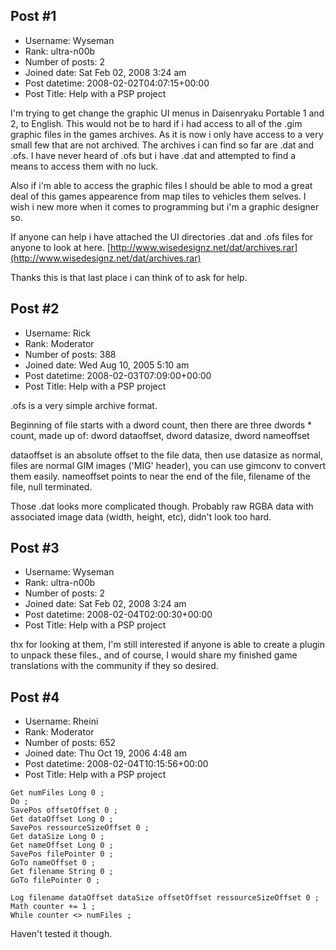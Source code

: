 ## Post #1
- Username: Wyseman
- Rank: ultra-n00b
- Number of posts: 2
- Joined date: Sat Feb 02, 2008 3:24 am
- Post datetime: 2008-02-02T04:07:15+00:00
- Post Title: Help with a PSP project

I'm trying to get change the graphic UI menus in Daisenryaku Portable 1 and 2, to English.  This would not be to hard if i had access to all of the .gim graphic files in the games archives.  As it is now i only have access to a very small few that are not archived.  The archives i can find so far are .dat and .ofs.  I have never heard of .ofs but i have .dat and attempted to find a means to access them with no luck.  

Also if i'm able to access the graphic files I should be able to mod a great deal of this games appearence from map tiles to vehicles them selves.  I wish i new more when it comes to programming but i'm a graphic designer so.

If anyone can help i have attached the UI directories .dat and .ofs files for anyone to look at here.  [http://www.wisedesignz.net/dat/archives.rar](http://www.wisedesignz.net/dat/archives.rar)

Thanks this is that last place i can think of to ask for help.
## Post #2
- Username: Rick
- Rank: Moderator
- Number of posts: 388
- Joined date: Wed Aug 10, 2005 5:10 am
- Post datetime: 2008-02-03T07:09:00+00:00
- Post Title: Help with a PSP project

.ofs is a very simple archive format.

Beginning of file starts with a dword count, then there are three dwords * count, made up of: dword dataoffset, dword datasize, dword nameoffset

dataoffset is an absolute offset to the file data, then use datasize as normal, files are normal GIM images ('MIG' header), you can use gimconv to convert them easily. nameoffset points to near the end of the file, filename of the file, null terminated.

Those .dat looks more complicated though. Probably raw RGBA data with associated image data (width, height, etc), didn't look too hard.
## Post #3
- Username: Wyseman
- Rank: ultra-n00b
- Number of posts: 2
- Joined date: Sat Feb 02, 2008 3:24 am
- Post datetime: 2008-02-04T02:00:30+00:00
- Post Title: Help with a PSP project

thx for looking at them,  I'm still interested if anyone is able to create a plugin to unpack these files.,  and of course, I would share my finished game translations with the community if they so desired.
## Post #4
- Username: Rheini
- Rank: Moderator
- Number of posts: 652
- Joined date: Thu Oct 19, 2006 4:48 am
- Post datetime: 2008-02-04T10:15:56+00:00
- Post Title: Help with a PSP project

```
Get numFiles Long 0 ;
Do ;
SavePos offsetOffset 0 ;
Get dataOffset Long 0 ;
SavePos ressourceSizeOffset 0 ;
Get dataSize Long 0 ;
Get nameOffset Long 0 ;
SavePos filePointer 0 ;
GoTo nameOffset 0 ;
Get filename String 0 ;
GoTo filePointer 0 ;

Log filename dataOffset dataSize offsetOffset ressourceSizeOffset 0 ;
Math counter += 1 ;
While counter <> numFiles ;
```

Haven't tested it though.
